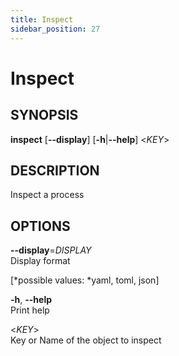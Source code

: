 ```yaml
---
title: Inspect
sidebar_position: 27
---
```


# Inspect

## SYNOPSIS

**inspect** \[**--display**\] \[**-h**\|**--help**\] \<*KEY*\>

## DESCRIPTION

Inspect a process

## OPTIONS

**--display**=*DISPLAY*  
Display format  

  
\[*possible values: *yaml, toml, json\]

**-h**, **--help**  
Print help

\<*KEY*\>  
Key or Name of the object to inspect
